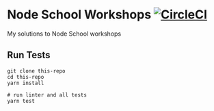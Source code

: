 # Node School Workshops [![CircleCI](https://circleci.com/gh/luiscarlin/node-school-workshops/tree/master.svg?style=svg)](https://circleci.com/gh/luiscarlin/node-school-workshops/tree/master)

My solutions to Node School workshops

## Run Tests
```
git clone this-repo
cd this-repo
yarn install

# run linter and all tests
yarn test 
```
